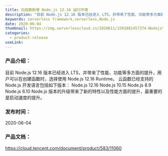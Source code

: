 ```yaml
---
title: 云函数新增 Node.js 12.16 运行环境
description: "目前 Node.js 12.16 版本已经进入 LTS，并带来了性能、功能等多方面的提升，用户可以在创建函数时，选择使用 Node.js 12.16 Runtime。"
keywords: serverless framework,serverless,Node.js
date: 2020-06-04
thumbnail: https://img.serverlesscloud.cn/2020611/1591881457374-Nodejs%20.jpg
categories:
  - product-release
useLink: 
---
```


### 产品介绍：

目前 Node.js 12.16 版本已经进入 LTS，并带来了性能、功能等多方面的提升，用户可以在创建函数时，选择使用 Node.js 12.16 Runtime。
云函数已经支持的 Node.js 开发语言包括如下版本：
Node.js 12.16
Node.js 10.15
Node.js 8.9
Node.js 6.10
Node.js 版本的升级带来了新的特性以及性能方面的提升，最重要的是启动速度的提升。

### 发布时间：
2020-06-04

### 产品文档：
https://cloud.tencent.com/document/product/583/11060
